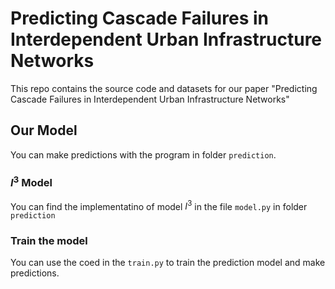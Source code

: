 # Predicting Cascade Failures in Interdependent Urban Infrastructure Networks

This repo contains the source code and datasets for our paper "Predicting Cascade Failures in Interdependent Urban Infrastructure Networks"

## Our Model
You can make predictions with the program in folder ``prediction``.
### $I^3$ Model
You can find the implementatino of model $I^3$ in the file ``model.py`` in folder ``prediction``
### Train the model
You can use the coed in the ``train.py`` to train the prediction model and make predictions.
